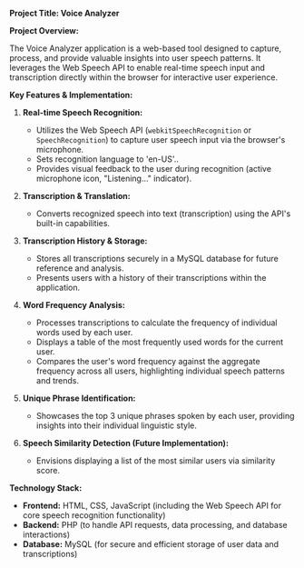 **Project Title: Voice Analyzer**

**Project Overview:**

The Voice Analyzer application is a web-based tool designed to capture, process, and provide valuable insights into user speech patterns. It leverages the Web Speech API to enable real-time speech input and transcription directly within the browser for interactive user experience. 

**Key Features & Implementation:**

1. **Real-time Speech Recognition:**
   * Utilizes the Web Speech API (`webkitSpeechRecognition` or `SpeechRecognition`) to capture user speech input via the browser's microphone. 
   * Sets recognition language to 'en-US'..
   * Provides visual feedback to the user during recognition (active microphone icon, "Listening..." indicator).

2. **Transcription & Translation:**
   * Converts recognized speech into text (transcription) using the API's built-in capabilities.

3. **Transcription History & Storage:**
   * Stores all transcriptions securely in a MySQL database for future reference and analysis.
   * Presents users with a history of their transcriptions within the application.

4. **Word Frequency Analysis:**
   * Processes transcriptions to calculate the frequency of individual words used by each user.
   * Displays a table of the most frequently used words for the current user.
   * Compares the user's word frequency against the aggregate frequency across all users, highlighting individual speech patterns and trends.

5. **Unique Phrase Identification:**
   * Showcases the top 3 unique phrases spoken by each user, providing insights into their individual linguistic style.

6. **Speech Similarity Detection (Future Implementation):**
   * Envisions displaying a list of the most similar users via similarity score.

**Technology Stack:**

* **Frontend:** HTML, CSS, JavaScript (including the Web Speech API for core speech recognition functionality)
* **Backend:** PHP (to handle API requests, data processing, and database interactions)
* **Database:** MySQL (for secure and efficient storage of user data and transcriptions)

